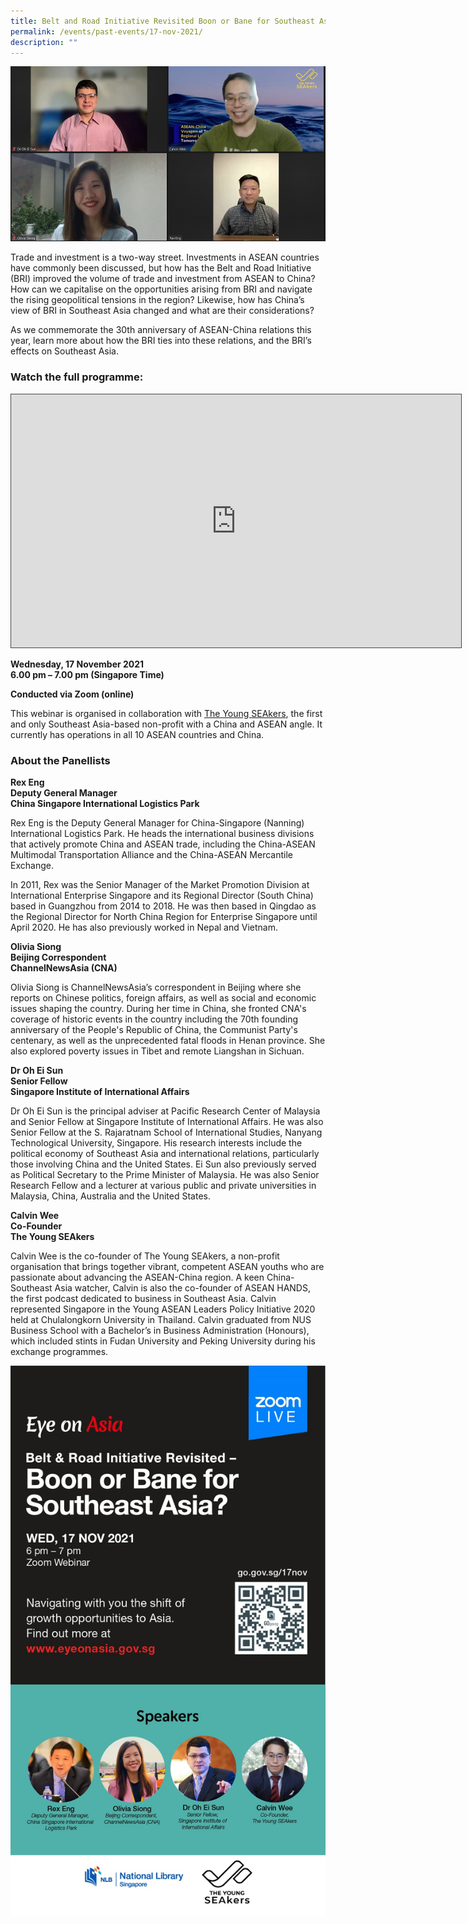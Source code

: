 ```yaml
---
title: Belt and Road Initiative Revisited Boon or Bane for Southeast Asia
permalink: /events/past-events/17-nov-2021/
description: ""
---
```


<img src="\images\past-events\17-Nov-2021\Speaker Zoom Photo.jpg" alt="17 Nov Photo" style="width:800px;" />

Trade and investment is a two-way street. Investments in ASEAN countries have commonly been discussed, but how has the Belt and Road Initiative (BRI) improved the volume of trade and investment from ASEAN to China? How can we capitalise on the opportunities arising from BRI and navigate the rising geopolitical tensions in the region? Likewise, how has China’s view of BRI in Southeast Asia changed and what are their considerations?

As we commemorate the 30th anniversary of ASEAN-China relations this year, learn more about how the BRI ties into these relations, and the BRI’s effects on Southeast Asia.

### **Watch the full programme:**
 
<div>
<iframe src="https://nlb.ap.panopto.com/Panopto/Pages/Embed.aspx?id=c4f4fb8b-308a-40f4-9fa8-adf20094f4fd&autoplay=false&offerviewer=true&showtitle=true&showbrand=false&captions=false&interactivity=all" height="405" width="720" style="border: 1px solid #464646;" allowfullscreen allow="autoplay"></iframe>
</div>

**Wednesday, 17 November 2021**<br>
**6.00 pm – 7.00 pm (Singapore Time)**

**Conducted via Zoom (online)**

This webinar is organised in collaboration with [The Young SEAkers](https://www.theyoungseakers.com/), the first and only Southeast Asia-based non-profit with a China and ASEAN angle. It currently has operations in all 10 ASEAN countries and China.

### **About the Panellists**

**Rex Eng**<br>
**Deputy General Manager**<br>
**China Singapore International Logistics Park**

Rex Eng is the Deputy General Manager for China-Singapore (Nanning) International Logistics Park. He heads the international business divisions that actively promote China and ASEAN trade, including the China-ASEAN Multimodal Transportation Alliance and the China-ASEAN Mercantile Exchange.

In 2011, Rex was the Senior Manager of the Market Promotion Division at International Enterprise Singapore and its Regional Director (South China) based in Guangzhou from 2014 to 2018. He was then based in Qingdao as the Regional Director for North China Region for Enterprise Singapore until April 2020. He has also previously worked in Nepal and Vietnam.

**Olivia Siong**<br>
**Beijing Correspondent**<br>
**ChannelNewsAsia (CNA)**

Olivia Siong is ChannelNewsAsia’s correspondent in Beijing where she reports on Chinese politics, foreign affairs, as well as social and economic issues shaping the country. During her time in China, she fronted CNA's coverage of historic events in the country including the 70th founding anniversary of the People's Republic of China, the Communist Party's centenary, as well as the unprecedented fatal floods in Henan province. She also explored poverty issues in Tibet and remote Liangshan in Sichuan.

**Dr Oh Ei Sun**<br>
**Senior Fellow**<br>
**Singapore Institute of International Affairs**

Dr Oh Ei Sun is the principal adviser at Pacific Research Center of Malaysia and Senior Fellow at Singapore Institute of International Affairs. He was also Senior Fellow at the S. Rajaratnam School of International Studies, Nanyang Technological University, Singapore. His research interests include the political economy of Southeast Asia and international relations, particularly those involving China and the United States. Ei Sun also previously served as Political Secretary to the Prime Minister of Malaysia. He was also Senior Research Fellow and a lecturer at various public and private universities in Malaysia, China, Australia and the United States.

**Calvin Wee**<br>
**Co-Founder**<br>
**The Young SEAkers**

Calvin Wee is the co-founder of The Young SEAkers, a non-profit organisation that brings together vibrant, competent ASEAN youths who are passionate about advancing the ASEAN-China region. A keen China-Southeast Asia watcher, Calvin is also the co-founder of ASEAN HANDS, the first podcast dedicated to business in Southeast Asia. Calvin represented Singapore in the Young ASEAN Leaders Policy Initiative 2020 held at Chulalongkorn University in Thailand. Calvin graduated from NUS Business School with a Bachelor’s in Business Administration (Honours), which included stints in Fudan University and Peking University during his exchange programmes.

![Belt and Road Initiative Revisited: Boon or Bane for Southeast Asia?](/images/past-events/17-nov-2021/EOA%20DS.jpg)